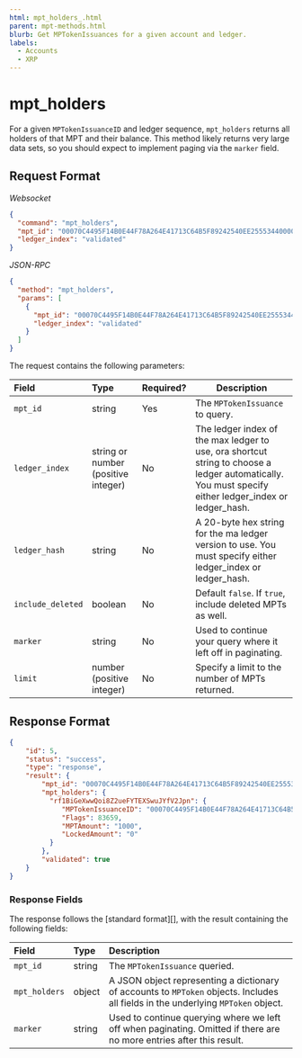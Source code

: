 ```yaml
---
html: mpt_holders_.html
parent: mpt-methods.html
blurb: Get MPTokenIssuances for a given account and ledger.
labels:
  - Accounts
  - XRP
---
```


# mpt_holders

For a given `MPTokenIssuanceID` and ledger sequence, `mpt_holders` returns all holders of that MPT and their balance. This method likely returns very large data sets, so you should expect to implement paging via the `marker` field.

## Request Format

*Websocket*

```json
{
  "command": "mpt_holders",
  "mpt_id": "00070C4495F14B0E44F78A264E41713C64B5F89242540EE255534400000000000000",
  "ledger_index": "validated"
}
```

*JSON-RPC*

```json
{
  "method": "mpt_holders",
  "params": [
    {
      "mpt_id": "00070C4495F14B0E44F78A264E41713C64B5F89242540EE255534400000000000000",
      "ledger_index": "validated"
    }
  ]
}
```


The request contains the following parameters:

| Field          | Type                 | Required? | Description |
|:---------------|:---------------------|:----------|-------------|
| `mpt_id`       | string               | Yes       | The `MPTokenIssuance` to query. |
| `ledger_index` | string or number (positive integer) | No | The ledger index of the max ledger to use, ora shortcut string to choose a ledger automatically. You must specify either ledger_index or ledger_hash. |
| `ledger_hash`  | string               | No        | A 20-byte hex string for the ma ledger version to use. You must specify either ledger_index or ledger_hash. |
| `include_deleted` | boolean           | No        | Default `false`. If `true`, include deleted MPTs as well. |
| `marker`       | string               | No        | Used to continue your query where it left off in paginating. |
| `limit`        | number (positive integer) | No   | Specify a limit to the number of MPTs returned. |

## Response Format

```json
{
    "id": 5,
    "status": "success",
    "type": "response",
    "result": {
        "mpt_id": "00070C4495F14B0E44F78A264E41713C64B5F89242540EE255534400000000000000",
        "mpt_holders": {
          "rf1BiGeXwwQoi8Z2ueFYTEXSwuJYfV2Jpn": {
             "MPTokenIssuanceID": "00070C4495F14B0E44F78A264E41713C64B5F89242540EE255534400000000000000",
             "Flags": 83659,
             "MPTAmount": "1000",
             "LockedAmount": "0"
          }
        },
        "validated": true
    }
}
```

### Response Fields

The response follows the [standard format][], with the result containing the following fields:

| Field                  | Type    | Description                               |
|:-----------------------|:--------|:------------------------------------------|
| `mpt_id`               | string  | The `MPTokenIssuance` queried.            |
| `mpt_holders`          | object  | A JSON object representing a dictionary of accounts to `MPToken` objects. Includes all fields in the underlying `MPToken` object. |
| `marker`               | string  | Used to continue querying where we left off when paginating. Omitted if there are no more entries after this result. |
